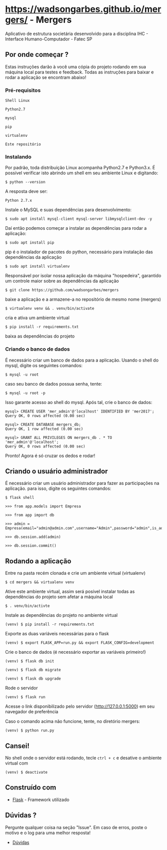 #  https://wadsongarbes.github.io/mergers/ - Mergers

Aplicativo de estrutura societária desenvolvido para a disciplina IHC - Interface Humano-Computador - Fatec SP

## Por onde começar ?

Estas instruções darão à você uma cópia do projeto rodando em sua máquina local para testes e feedback. Todas as instruções para baixar e rodar a aplicação se encontram abaixo!
### Pré-requisitos

```
Shell Linux 
```
```
Python2.7
```
```
mysql
```
```
pip
```
```
virtualenv
```
```
Este repositório
```

### Instalando

Por padrão, toda distribuição Linux acompanha Python2.7 e Python3.x. É possível verificar isto abrindo um shell em seu ambiente Linux e digitando:

```
$ python --version
```

A resposta deve ser:

```
Python 2.7.x
```

Instale o MySQL e suas dependências para desenvolvimento:

```
$ sudo apt install mysql-client mysql-server libmysqlclient-dev -y
```

Daí então podemos começar a instalar as dependências para rodar a aplicação:

```
$ sudo apt install pip
```

pip é o instalador de pacotes do python, necessário para instalação das dependências da aplicação

```
$ sudo apt install virtualenv
```

Responsável por isolar nossa aplicação da máquina "hospedeira", garantido um controle maior sobre as dependências da aplicação

```
$ git clone https://github.com/wadsongarbes/mergers
```

baixe a aplicação e a armazene-a no repositório de mesmo nome (mergers)

```
$ virtualenv venv && . venv/bin/activate
```
cria e ativa um ambiente virtual

```
$ pip install -r requirements.txt
```
baixa as dependências do projeto

### Criando o banco de dados

É necessário criar um banco de dados para a aplicação. Usando o shell do mysql, digite os seguintes comandos:

```
$ mysql -u root
```

caso seu banco de dados possua senha, tente:

```
$ mysql -u root -p
```

Isso garante acesso ao shell do mysql. Após tal, crie o banco de dados:

```
mysql> CREATE USER 'mer_admin'@'localhost' IDENTIFIED BY 'mer2017';
Query OK, 0 rows affected (0.00 sec)
```
```
mysql> CREATE DATABASE mergers_db;
Query OK, 1 row affected (0.00 sec)
```
```
mysql> GRANT ALL PRIVILEGES ON mergers_db . * TO 'mer_admin'@'localhost';
Query OK, 0 rows affected (0.00 sec)
```

Pronto! Agora é só cruzar os dedos e rodar!

## Criando o usuário administrador

É necessário criar um usuário administrador para fazer as participações na aplicação. para isso, digite os seguintes comandos:

```
$ flask shell
```
```
>>> from app.models import Empresa
```
```
>>> from app import db
```
```
>>> admin = Empresa(email="admin@admin.com",username="Admin",password="admin",is_admin=True)
```
```
>>> db.session.add(admin)
```
```
>>> db.session.commit()
```
## Rodando a aplicação

Entre na pasta recém clonada e crie um ambiente virtual (virtualenv)

```
$ cd mergers && virtualenv venv
```

Ative este ambiente virtual, assim será posível instalar todas as dependências do projeto sem afetar a máquina local

```
$ . venv/bin/activte
```

Instale as dependências do projeto no ambiente virtual

```
(venv) $ pip install -r requirements.txt
```

Exporte as duas variáveis necessárias para o flask

```
(venv) $ export FLASK_APP=run.py && export FLASK_CONFIG=development
```

Crie o banco de dados (é necessário exportar as variáveis primeiro!)

```
(venv) $ flask db init
```


```
(venv) $ flask db migrate
```


```
(venv) $ flask db upgrade
```

Rode o servidor

```
(venv) $ flask run
```

Acesse o link disponibilizado pelo servidor (http://127.0.0.1:5000) em seu navegador de preferência

Caso o comando acima não funcione, tente, no diretório mergers:

```
(venv) $ python run.py
```

## Cansei!

No shell onde o servidor está rodando, tecle `ctrl + c` e desative o ambiente virtual com

`(venv) $ deactivate`

## Construído com

* [Flask](http://www.http://flask.pocoo.org/) - Framework utilizado

## Dúvidas ?

Pergunte qualquer coisa na seção "Issue". Em caso de erros, poste o motivo e o log para uma melhor resposta!

* [Dúvidas](https://github.com/WadsonGarbes/mergers/issues)
